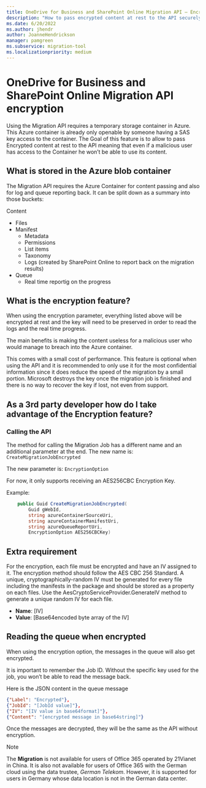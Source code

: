 ```yaml
---
title: OneDrive for Business and SharePoint Online Migration API – Encryption
description: "How to pass encrypted content at rest to the API securely."
ms.date: 6/20/2022
ms.author: jhendr
author: JoanneHendrickson
manager: pamgreen
ms.subservice: migration-tool
ms.localizationpriority: medium
---
```


# OneDrive for Business and SharePoint Online Migration API encryption

Using the Migration API requires a temporary storage container in Azure. This Azure container is already only openable by someone having a SAS key access to the container. The Goal of this feature is to allow to pass Encrypted content at rest to the API meaning that even if a malicious user has access to the Container he won’t be able to use its content.

## What is stored in the Azure blob container

The Migration API requires the Azure Container for content passing and also for log and queue reporting back. It can be split down as a summary into those buckets:

Content

- Files
- Manifest
  - Metadata
  - Permissions
  - List items
  - Taxonomy
  - Logs (created by SharePoint Online to report back on the migration results)
- Queue
  - Real time reportig on the progress

## What is the encryption feature?

When using the encryption parameter, everything listed above will be encrypted at rest and the key will need to be preserved in order to read the logs and the real time progress.

The main benefits is making the content useless for a malicious user who would manage to breach into the Azure container.

This comes with a small cost of performance. This feature is optional when using the API and it is recommended to only use it for the most confidential information since it does reduce the speed of the migration by a small portion. Microsoft destroys the key once the migration job is finished and there is no way to recover the key if lost, not even from support.

## As a 3rd party developer how do I take advantage of the Encryption feature?

### Calling the API

The method for calling the Migration Job has a different name and an additional parameter at the end. The new name is: `CreateMigrationJobEncrypted`

The new parameter is: `EncryptionOption`

For now, it only supports receiving an AES256CBC Encryption Key.

Example:

```csharp
    public Guid CreateMigrationJobEncrypted(
        Guid gWebId,
        string azureContainerSourceUri,
        string azureContainerManifestUri,
        string azureQueueReportUri,
        EncryptionOption AES256CBCKey)
```

## Extra requirement

For the encryption, each file must be encrypted and have an IV assigned to it. The encryption method should follow the AES CBC 256 Standard. A unique, cryptographically-random IV must be generated for every file including the manifests in the package and should be stored as a property on each files. Use the AesCryptoServiceProvider.GenerateIV method to generate a unique random IV for each file.

- **Name**: [IV]
- **Value**: [Base64encoded byte array of the IV]

## Reading the queue when encrypted

When using the encryption option, the messages in the queue will also get encrypted.

It is important to remember the Job ID. Without the specific key used for the job, you won’t be able to read the message back.

Here is the JSON content in the queue message

```json
{"Label": "Encrypted"},
{"JobId": "[JobId value]"},
{"IV": "[IV value in base64format]"},
{"Content": "[encrypted message in base64string]"}
```

Once the messages are decrypted, they will be the same as the API without encryption.

> [!NOTE]
> The **Migration** is not available for users of Office 365 operated by 21Vianet in China. It is also not available for users of Office 365 with the German cloud using the data trustee, *German Telekom*. However, it is supported for users in Germany whose data location is not in the German data center.
